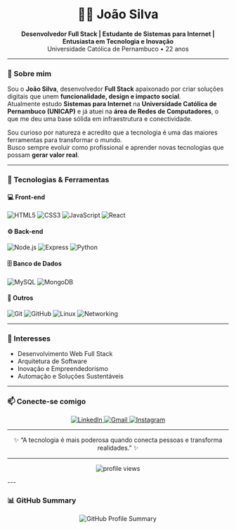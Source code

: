 <h1 align="center">👨‍💻 João Silva</h1>

<p align="center">
  <b>Desenvolvedor Full Stack | Estudante de Sistemas para Internet | Entusiasta em Tecnologia e Inovação</b><br>
  Universidade Católica de Pernambuco • 22 anos
</p>

---

### 👋 Sobre mim
Sou o **João Silva**, desenvolvedor **Full Stack** apaixonado por criar soluções digitais que unem **funcionalidade, design e impacto social**.  
Atualmente estudo **Sistemas para Internet** na **Universidade Católica de Pernambuco (UNICAP)** e já atuei na **área de Redes de Computadores**, o que me deu uma base sólida em infraestrutura e conectividade.  

Sou curioso por natureza e acredito que a tecnologia é uma das maiores ferramentas para transformar o mundo.  
Busco sempre evoluir como profissional e aprender novas tecnologias que possam **gerar valor real**.

---

### 🚀 Tecnologias & Ferramentas

#### 💻 Front-end
![HTML5](https://img.shields.io/badge/HTML5-E34F26?style=for-the-badge&logo=html5&logoColor=white)
![CSS3](https://img.shields.io/badge/CSS3-1572B6?style=for-the-badge&logo=css3&logoColor=white)
![JavaScript](https://img.shields.io/badge/JavaScript-F7DF1E?style=for-the-badge&logo=javascript&logoColor=black)
![React](https://img.shields.io/badge/React-61DAFB?style=for-the-badge&logo=react&logoColor=black)

#### ⚙️ Back-end
![Node.js](https://img.shields.io/badge/Node.js-339933?style=for-the-badge&logo=node.js&logoColor=white)
![Express](https://img.shields.io/badge/Express-000000?style=for-the-badge&logo=express&logoColor=white)
![Python](https://img.shields.io/badge/Python-3776AB?style=for-the-badge&logo=python&logoColor=white)

#### 🗄️ Banco de Dados
![MySQL](https://img.shields.io/badge/MySQL-4479A1?style=for-the-badge&logo=mysql&logoColor=white)
![MongoDB](https://img.shields.io/badge/MongoDB-4EA94B?style=for-the-badge&logo=mongodb&logoColor=white)

#### 🧰 Outros
![Git](https://img.shields.io/badge/Git-F05032?style=for-the-badge&logo=git&logoColor=white)
![GitHub](https://img.shields.io/badge/GitHub-181717?style=for-the-badge&logo=github&logoColor=white)
![Linux](https://img.shields.io/badge/Linux-FCC624?style=for-the-badge&logo=linux&logoColor=black)
![Networking](https://img.shields.io/badge/Redes_de_Computadores-0078D7?style=for-the-badge&logo=cisco&logoColor=white)

---

### 🎯 Interesses
- Desenvolvimento Web Full Stack  
- Arquitetura de Software  
- Inovação e Empreendedorismo  
- Automação e Soluções Sustentáveis  

---

### 📫 Conecte-se comigo

<p align="center">
  <a href="https://www.linkedin.com/in/joaosva/" target="_blank">
    <img src="https://img.shields.io/badge/LinkedIn-0077B5?style=for-the-badge&logo=linkedin&logoColor=white" alt="LinkedIn"/>
  </a>
  <a href="mailto:contatojvitorferreira@gmail.com" target="_blank">
    <img src="https://img.shields.io/badge/Gmail-D14836?style=for-the-badge&logo=gmail&logoColor=white" alt="Gmail"/>
  </a>
  <a href="https://www.instagram.com/joaosva/" target="_blank">
    <img src="https://img.shields.io/badge/Instagram-E4405F?style=for-the-badge&logo=instagram&logoColor=white" alt="Instagram"/>
  </a>
</p>

---

<p align="center">✨ “A tecnologia é mais poderosa quando conecta pessoas e transforma realidades.” ✨</p>

---

<p align="center">
  <img src="https://komarev.com/ghpvc/?username=joaosilvadev&label=Visitas%20ao%20perfil&color=0e75b6&style=flat" alt="profile views" />
</p>
---

### 📊 GitHub Summary

<p align="center">
  <img src="https://github-profile-summary-cards.vercel.app/api/cards/profile-details?username=joaosva&theme=tokyonight" alt="GitHub Profile Summary"/>
</p>

